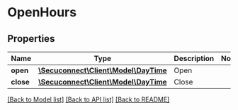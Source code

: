 # OpenHours

## Properties
Name | Type | Description | Notes
------------ | ------------- | ------------- | -------------
**open** | [**\Secuconnect\Client\Model\DayTime**](DayTime.md) | Open | 
**close** | [**\Secuconnect\Client\Model\DayTime**](DayTime.md) | Close | 

[[Back to Model list]](../README.md#documentation-for-models) [[Back to API list]](../README.md#documentation-for-api-endpoints) [[Back to README]](../README.md)


